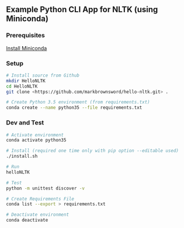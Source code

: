 ## Example Python CLI App for NLTK (using Miniconda)

### Prerequisites
[Install Miniconda](https://conda.io/miniconda.html)  

### Setup
```bash
# Install source from Github
mkdir HelloNLTK  
cd HelloNLTK  
git clone <https://github.com/markbrownsword/hello-nltk.git> .  

# Create Python 3.5 environment (from requirements.txt)
conda create --name python35 --file requirements.txt

```

### Dev and Test

```bash
# Activate environment
conda activate python35

# Install (required one time only with pip option --editable used)
./install.sh

# Run
helloNLTK

# Test
python -m unittest discover -v

# Create Requirements File
conda list --export > requirements.txt 

# Deactivate environment
conda deactivate
```
